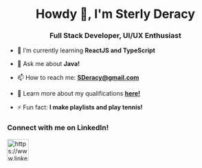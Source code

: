 <h1 align="center">Howdy 👋, I'm Sterly Deracy</h1>
<h3 align="center">Full Stack Developer, UI/UX Enthusiast</h3>

- 🌱 I’m currently learning **ReactJS and TypeScript**

- 💬 Ask me about **Java!**

- 📫 How to reach me: **SDeracy@gmail.com**

- 📄 Learn more about my qualifications **<a href="https://www.sderacy.com" target="_blank" rel="noopener noreferrer">here!</a>**

- ⚡ Fun fact: **I make playlists and play tennis!**

<h3 align="left">Connect with me on LinkedIn!</h3>
<p align="left">
<a href="https://www.linkedin.com/in/sterlyderacy/" target="blank"><img align="center" src="https://content.linkedin.com/content/dam/me/business/en-us/amp/brand-site/v2/bg/LI-Bug.svg.original.svg" alt="https://www.linkedin.com/in/sterlyderacy/" height="50" width="50" /></a>

